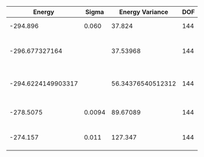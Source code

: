 | Energy             | Sigma  | Energy Variance   | DOF | Einf | Method                       | Reference |
|--------------------|--------|-------------------|-----|------|------------------------------|-----------|
| -294.896           | 0.060  | 37.824            | 144 | 0    | 2D Gated RNN                 | [paper](https://arxiv.org/abs/2207.14314) [code](https://github.com/mhibatallah/RNNWavefunctions) |
| -296.677327164     |        | 37.53968          | 144 | 0    | DMRG (Bond dimension = 3000) | TODO: ask Mohamed |
| -294.6224149903317 |        | 56.34376540512312 | 144 | 0    | DMRG (bond dimension = 1024) | [code](https://github.com/https://github.com/varbench/methods/blob/main/scripts/Heisenberg/triangular_144_O/dmrg.sh) |
| -278.5075          | 0.0094 | 89.67089          | 144 | 0    | RBM (alpha = 1)              | TODO: own code (RBM) |
| -274.157           | 0.011  | 127.347           | 144 | 0    | Jastrow baseline             | TODO: own code (Jastrow) |
